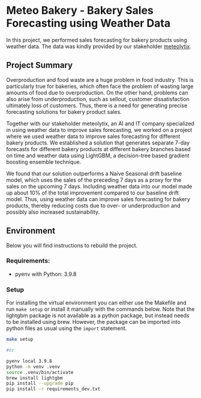 # Meteo Bakery - Bakery Sales Forecasting using Weather Data

In this project, we performed sales forecasting for bakery products using weather data.
The data was kindly provided by our stakeholder [meteolytix](https://meteolytix.de).

## Project Summary

Overproduction and food waste are a huge problem in food industry. This is particularly true for bakeries, which often face the problem of wasting large amounts of food due to overproduction. On the other hand, problems can also arise from underproduction, such as sellout, customer dissatisfaction ultimately loss of customers. Thus, there is a need for generating precise forecasting solutions for bakery product sales.

Together with our stakeholder meteolytix, an AI and IT company specialized in using weather data to improve sales forecasting, we worked on a project where we used weather data to improve sales forecasting for different bakery products. We established a solution that generates separate 7-day forecasts for different bakery products at different bakery branches based on time and weather data using LightGBM, a decision-tree based gradient boosting ensemble technique. 

We found that our solution outperforms a Naive Seasonal drift baseline model, which uses the sales of the preceding 7 days as a proxy for the sales on the upcoming 7 days. Including weather data into our model made up about 10% of the total improvement compared to our baseline drift model. Thus, using weather data can improve sales forecasting for bakery products, thereby reducing costs due to over- or underproduction and possibly also increased sustainability.

## Environment

Below you will find instructions to rebuild the project.

### Requirements:

- pyenv with Python: 3.9.8

### Setup

For installing the virtual environment you can either use the Makefile and run `make setup` or install it manually with the commands below. Note that the lightgbm package is not available as a python package, but instead needs to be installed using brew. However, the package can be imported into python files as usual using the `import` statement.

```BASH
make setup

#or

pyenv local 3.9.8
python -m venv .venv
source .venv/bin/activate
brew install lightgbm
pip install --upgrade pip
pip install -r requirements_dev.txt
```